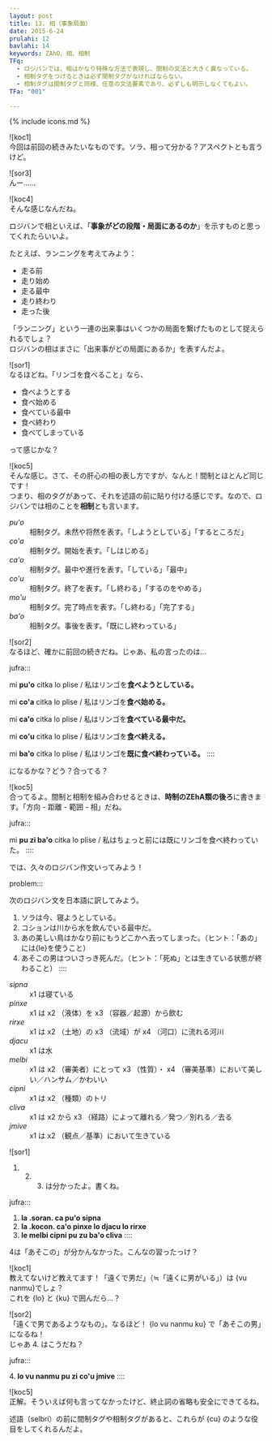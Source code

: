 ```yaml
---
layout: post
title: 13. 相（事象局面）
date: 2015-6-24
prulahi: 12
bavlahi: 14
keywords: ZAhO、相、相制
TFq:
  - ロジバンでは、相はかなり特殊な方法で表現し、間制の文法と大きく異なっている。
  - 相制タグをつけるときは必ず間制タグがなければならない。
  - 相制タグは間制タグと同様、任意の文法要素であり、必ずしも明示しなくてもよい。
TFa: "001"

---
```

{% include icons.md %}

![koc1]  
今回は前回の続きみたいなものです。ソラ、相って分かる？アスペクトとも言うけど。

![sor3]  
んー……

![koc4]  
そんな感じなんだね。

ロジバンで相といえば、「**事象がどの段階・局面にあるのか**」を示すものと思ってくれたらいいよ。

たとえば、ランニングを考えてみよう：

- 走る前
- 走り始め
- 走る最中
- 走り終わり
- 走った後

「ランニング」という一連の出来事はいくつかの局面を繋げたものとして捉えられるでしょ？  
ロジバンの相はまさに「出来事がどの局面にあるか」を表すんだよ。

![sor1]  
なるほどね。「リンゴを食べること」なら、

- 食べようとする
- 食べ始める
- 食べている最中
- 食べ終わり
- 食べてしまっている

って感じかな？

![koc5]  
そんな感じ。さて、その肝心の相の表し方ですが、なんと！間制とほとんど同じです！  
つまり、相のタグがあって、それを述語の前に貼り付ける感じです。なので、ロジバンでは相のことを**相制**とも言います。

<dl class="box valsi drani">
<dt><dfn>pu'o</dfn></dt>
<dd >相制タグ。未然や将然を表す。「しようとしている」「するところだ」</dd>
<dt><dfn>co'a</dfn></dt>
<dd >相制タグ。開始を表す。「しはじめる」</dd>
<dt><dfn>ca'o</dfn></dt>
<dd >相制タグ。最中や進行を表す。「している」「最中」</dd>
<dt><dfn>co'u</dfn></dt>
<dd >相制タグ。終了を表す。「し終わる」「するのをやめる」</dd>
<dt><dfn>mo'u</dfn></dt>
<dd >相制タグ。完了時点を表す。「し終わる」「完了する」</dd>
<dt><dfn>ba'o</dfn></dt>
<dd >相制タグ。事後を表す。「既にし終わっている」</dd>
</dl>

![sor2]  
なるほど、確かに前回の続きだね。じゃあ、私の言ったのは…

jufra:::

mi <b>pu'o</b> citka lo plise / 私はリンゴを<b>食べようとしている。</b>

mi <b>co'a</b> citka lo plise / 私はリンゴを<b>食べ始める。</b>

mi <b>ca'o</b> citka lo plise / 私はリンゴを<b>食べている最中だ。</b>

mi <b>co'u</b> citka lo plise / 私はリンゴを<b>食べ終える。</b>

mi <b>ba'o</b> citka lo plise / 私はリンゴを<b>既に食べ終わっている。</b>
::::

になるかな？どう？合ってる？

![koc5]  
合ってるよ。間制と相制を組み合わせるときは、**時制のZEhA類の後ろ**に書きます。「方向 - 距離 - 範囲 - 相」だね。

jufra:::

mi <b>pu zi ba'o</b> citka lo plise / 私はちょっと前には既にリンゴを食べ終わっていた。
::::

では、久々のロジバン作文いってみよう！

problem:::

次のロジバン文を日本語に訳してみよう。

1. ソラは今、寝ようとしている。
2. コションは川から水を飲んでいる最中だ。
3. あの美しい鳥はかなり前にもうどこかへ去ってしまった。（ヒント：「あの」には{le}を使うこと）
4. あそこの男はついさっき死んだ。（ヒント：「死ぬ」とは生きている状態が終わること）
::::

<dl class="box valsi">
<dt><dfn>sipna</dfn></dt>
<dd> x1 は寝ている</dd>
<dt><dfn>pinxe</dfn></dt>
<dd >x1 は x2 （液体）を x3 （容器／起源）から飲む</dd>
<dt><dfn>rirxe</dfn></dt>
<dd >x1 は x2 （土地）の x3 （流域）が x4 （河口）に流れる河川</dd>
<dt><dfn>djacu</dfn></dt>
<dd >x1 は水</dd>
<dt><dfn>melbi</dfn></dt>
<dd >x1 は x2 （審美者）にとって x3 （性質）・ x4 （審美基準）において美しい／ハンサム／かわいい</dd>
<dt><dfn>cipni</dfn></dt>
<dd >x1 は x2 （種類）のトリ</dd>
<dt><dfn>cliva</dfn></dt>
<dd >x1 は x2 から x3 （経路）によって離れる／発つ／別れる／去る</dd>
<dt><dfn>jmive</dfn></dt>
<dd >x1 は x2 （観点／基準）において生きている</dd>
</dl>

![sor1]  
1. 2. 3. は分かったよ。書くね。

jufra:::

1. <b>la .soran. ca pu'o sipna</b>
2. <b>la .kocon. ca'o pinxe lo djacu lo rirxe</b>
3. <b>le melbi cipni pu zu ba'o cliva</b>
::::

4は「あそこの」が分かんなかった。こんなの習ったっけ？

![koc1]  
教えてないけど教えてます！「遠くで男だ」（≒「遠くに男がいる」）は {vu nanmu}でしょ？  
これを {lo} と {ku} で囲んだら…？

![sor2]  
「遠くで男であるようなもの」。なるほど！ {lo vu nanmu ku} で「あそこの男」になるね！  
じゃあ 4. はこうだね？

jufra:::

4.<b> lo vu nanmu pu zi co'u jmive</b>
::::

![koc5]  
正解。そういえば何も言ってなかったけど、終止詞の省略も安全にできてるね。

述語（selbri）の前に間制タグや相制タグがあると、これらが {cu} のような役目をしてくれるんだよ。

